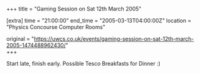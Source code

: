 +++
title = "Gaming Session on Sat 12th March 2005"

[extra]
time = "21:00:00"
end_time = "2005-03-13T04:00:00Z"
location = "Physics Concourse Computer Rooms"

original = "https://uwcs.co.uk/events/gaming-session-on-sat-12th-march-2005-1474488962430/"    
+++

Start late, finish early.  Possible Tesco Breakfasts for Dinner :)

